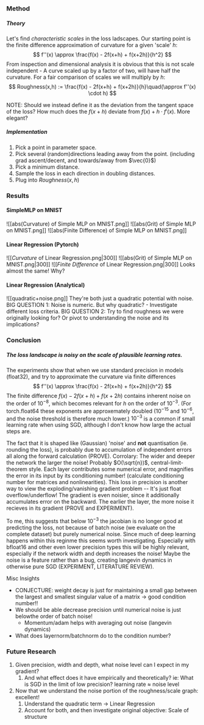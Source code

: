 ### Method

##### Theory
Let's find *characteristic scales* in the loss ladscapes.
Our starting point is the finite difference approximation of curvature for a given 'scale' $h$:
$$
f''(x) \approx \frac{f(x) - 2f(x+h) + f(x+2h)}{h^2}
$$
From inspection and dimensional analysis it is obvious that this is not scale independent - A curve scaled up by a factor of two, will have half the curvature. For a fair comparison of scales we will multiply by $h$:
$$
Roughness(x,h) := \frac{f(x) - 2f(x+h) + f(x+2h)}{h}\quad(\approx f''(x) \cdot h)
$$

NOTE: Should we instead define it as the deviation from the tangent space of the loss? How much does the $f(x+h)$ deviate from $f(x)+h \cdot f'(x)$. More elegant?
##### Implementation
1. Pick a point in parameter space.
2. Pick several (random)directions leading away from the point. (including grad ascent/decent, and towards/away from $\vec{0}$)
3. Pick a minimum distance.
4. Sample the loss in each direction in doubling distances.
5. Plug into $Roughness(x,h)$
### Results

#### SimpleMLP on MNIST
![[abs(Curvature) of Simple MLP on MNIST.png]]
![[abs(Grit) of Simple MLP on MNIST.png]]
![[abs(Finite Difference) of Simple MLP on MNIST.png]]

#### Linear Regression (Pytorch)
![[_Curvature_ of Linear Regression.png|300]]
![[abs(Grit) of Simple MLP on MNIST.png|300]]
![[_Finite Difference_ of Linear Regression.png|300]]
Looks almost the same! Why?
#### Linear Regression (Analytical)
![[quadratic+noise.png]]
They're both just a quadratic potential with noise.
BIG QUESTION 1: Noise is numeric. But why quadratic?
	- Investigate different loss criteria.
BIG QUESTION 2: Try to find roughness we were originally looking for? Or pivot to understanding the noise and its implications?
### Conclusion
##### The loss landscape is noisy on the scale of plausible learning rates.
The experiments show that when we use standard precision in models (float32), and try to approximate the curvature via finite differences
$$
f''(x) \approx \frac{f(x) - 2f(x+h) + f(x+2h)}{h^2}
$$
The finite difference $f(x) - 2f(x+h) + f(x+2h)$ contains inherent noise on the order of $10^{-8}$, which becomes relevant for $h$ on the order of $10^{-3}$. (For torch.float64 these exponents are approxemately doubled ($10^{-15}$ and $10^{-6}$, and the noise threshold is therefore much lower.) $10^{-3}$ is a common if small learning rate when using SGD, although I don't know how large the actual steps are.

The fact that it is shaped like (Gaussian) 'noise' and **not** quantisation (ie. rounding the loss), is probably due to accumulation of independent errors all along the forward calculation (PROVE). Corrolary: The wider and deeper the network the larger the noise! Probably $O(\sqrt{n})$, central-limit-theorem style. Each layer contributes some numerical error, and magnifies the error in its input by its conditioning number! (calculate conditioning number for matrices and nonlinearities).
This loss in precision is another way to view the exploding/vanishing gradient problem -- It's just float overflow/underflow!
The gradient is even noisier, since it additionally accumulates error on the backward. The earlier the layer, the more noise it recieves in its gradient (PROVE and EXPERIMENT). 

To me, this suggests that below $10^{-3}$ the jacobian is no longer good at predicting the loss, not because of batch noise (we evaluate on the complete dataset) but purely numerical noise. Since much of deep learning happens within this reginme this seems worth investigating.
Especially with bfloat16 and other even lower precision types this will be highly relevant, especially if the network width and depth increases the noise!
Maybe the noise is a feature rather than a bug, creating langevin dynamics in otherwise pure SGD (EXPERIMENT, LITERATURE REVIEW).

Misc Insights
- CONJECTURE: weight decay is just for maintaining a small gap between the largest and smallest singular value of a matrix -> good condition number!!
- We should be able decrease precision until numerical noise is just belowthe order of batch noise!
	- Momentum/adam helps with averaging out noise (langevin dynamics)
- What does layernorm/batchnorm do to the condition number?

### Future Research
1. Given precision, width and depth, what noise level can I expect in my gradient? 
	1. And what effect does it have empirically and theoretically? ie: What is SGD in the limit of low precision? learning rate $\approx$ noise level
2. Now that we understand the noise portion of the roughness/scale graph: excellent!
	1. Understand the quadratic term -> Linear Regression
	2. Account for both, and then investigate original objective: Scale of structure



